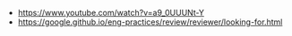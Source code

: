 - https://www.youtube.com/watch?v=a9_0UUUNt-Y
- https://google.github.io/eng-practices/review/reviewer/looking-for.html
